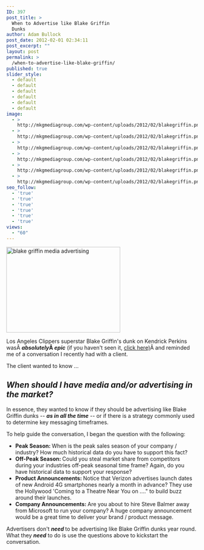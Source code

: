 ```yaml
---
ID: 397
post_title: >
  When to Advertise like Blake Griffin
  Dunks
author: Adam Bullock
post_date: 2012-02-01 02:34:11
post_excerpt: ""
layout: post
permalink: >
  /when-to-advertise-like-blake-griffin/
published: true
slider_style:
  - default
  - default
  - default
  - default
  - default
  - default
image:
  - >
    http://mkgmediagroup.com/wp-content/uploads/2012/02/blakegriffin.png
  - >
    http://mkgmediagroup.com/wp-content/uploads/2012/02/blakegriffin.png
  - >
    http://mkgmediagroup.com/wp-content/uploads/2012/02/blakegriffin.png
  - >
    http://mkgmediagroup.com/wp-content/uploads/2012/02/blakegriffin.png
  - >
    http://mkgmediagroup.com/wp-content/uploads/2012/02/blakegriffin.png
  - >
    http://mkgmediagroup.com/wp-content/uploads/2012/02/blakegriffin.png
seo_follow:
  - 'true'
  - 'true'
  - 'true'
  - 'true'
  - 'true'
  - 'true'
views:
  - "60"
---
```

<img class="size-medium wp-image-398 alignleft" title="blake griffin" src="http://mkgmediagroup.com/wp-content/uploads/2012/02/blake-griffin-300x225.png" alt="blake griffin media advertising" width="300" height="225" />

Los Angeles Clippers superstar Blake Griffin's dunk on Kendrick Perkins wasÂ <strong><em>absolutely</em>Â <em>epic</em></strong> (if you haven't seen it, <a href="http://www.youtube.com/watch?v=AbyOevVAYQI" target="_blank">click here)</a>Â and reminded me of a conversation I recently had with a client.

The client wanted to know ...
<h2 style="text-align: left;"><em>When should I have media and/or advertising in the market?</em></h2>
In essence, they wanted to know if they should be advertising like Blake Griffin dunks -- <strong><em>as in all the time</em></strong> -- or if there is a strategy commonly used to determine key messaging timeframes.

To help guide the conversation, I began the question with the following:
<ul>
	<li><strong>Peak Season: </strong>When is the peak sales season of your company / industry? How much historical data do you have to support this fact?</li>
	<li><strong>Off-Peak Season: </strong>Could you steal market share from competitors during your industries off-peak seasonal time frame? Again, do you have historical data to support your response?</li>
	<li><strong>Product Announcements: </strong>Notice that Verizon advertises launch dates of new Android 4G smartphones nearly a month in advance? They use the Hollywood 'Coming to a Theatre Near You on ...." to build buzz around their launches.</li>
	<li><strong>Company Announcements: </strong>Are you about to hire Steve Balmer away from Microsoft to run your company? A huge company announcement would be a great time to deliver your brand / product message.</li>
</ul>
Advertisers don't <em><strong>need </strong></em>to be advertising like Blake Griffin dunks year round. What they <strong><em>need</em></strong> to do is use the questions above to kickstart the conversation.